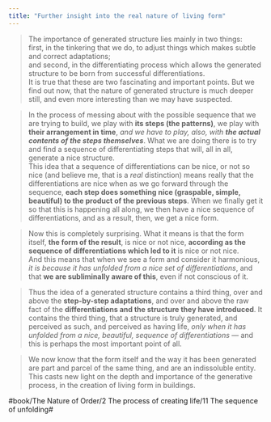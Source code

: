 ```yaml
---
title: "Further insight into the real nature of living form"
---
```


> The importance of generated structure lies mainly in two things:  
> first, in the tinkering that we do, to adjust things which makes subtle and correct adaptations;  
> and second, in the differentiating process which allows the generated structure to be born from successful differentiations.  
> It is true that these are two fascinating and important points. But we find out now, that the nature of generated structure is much deeper still, and even more interesting than we may have suspected.  

> In the process of messing about with the possible sequence that we are trying to build, we play with **its steps (the patterns)**, we play with **their arrangement in time**, *and we have to play, also, with **the actual contents of the steps themselves***. What we are doing there is to try and find a sequence of differentiating steps that will, all in all, generate a nice structure.   
> This idea that a sequence of differentiations can be nice, or not so nice (and believe me, that is a *real* distinction) means really that the differentiations are nice when as we go forward through the sequence, **each step does something nice (graspable, simple, beautiful) to the product of the previous steps**. When we finally get it so that this is happening all along, we then have a nice sequence of differentiations, and as a result, then, we get a nice form.  

> Now this is completely surprising. What it means is that the form itself, **the form of the result**, is nice or not nice, **according as the sequence of differentiations which led to it** is nice or not nice.  
> And this means that when we see a form and consider it harmonious, *it is because it has unfolded from a nice set of differentiations*, and that **we are subliminally aware of this**, even if not conscious of it.  

> Thus the idea of a generated structure contains a third thing, over and above the **step-by-step adaptations**, and over and above the raw fact of the **differentiations and the structure they have introduced**. It contains the third thing, that a structure is truly generated, and perceived as such, and perceived as having life, *only when it has unfolded from a nice, beautiful, sequence of differentiations* — and this is perhaps the most important point of all.  

> We now know that the form itself and the way it has been generated are part and parcel of the same thing, and are an indissoluble entity.   
> This casts new light on the depth and importance of the generative process, in the creation of living form in buildings.  

#book/The Nature of Order/2 The process of creating life/11 The sequence of unfolding#